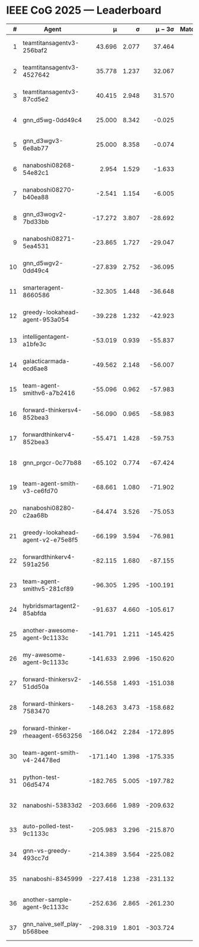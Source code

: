 # IEEE CoG 2025 — Leaderboard

| # | Agent | μ | σ | μ − 3σ | Matches | Updated |
|---:|---|---:|---:|---:|---:|---|
| 1 | teamtitansagentv3-256baf2 | 43.696 | 2.077 | 37.464 | 480 | 2025-08-28 17:16 |
| 2 | teamtitansagentv3-4527642 | 35.778 | 1.237 | 32.067 | 620 | 2025-08-28 17:16 |
| 3 | teamtitansagentv3-87cd5e2 | 40.415 | 2.948 | 31.570 | 700 | 2025-08-28 17:16 |
| 4 | gnn_d5wg-0dd49c4 | 25.000 | 8.342 | -0.025 | 20 | 2025-08-28 17:16 |
| 5 | gnn_d3wgv3-6e8ab77 | 25.000 | 8.358 | -0.074 | 60 | 2025-08-28 17:16 |
| 6 | nanaboshi08268-54e82c1 | 2.954 | 1.529 | -1.633 | 680 | 2025-08-28 17:16 |
| 7 | nanaboshi08270-b40ea88 | -2.541 | 1.154 | -6.005 | 760 | 2025-08-28 17:16 |
| 8 | gnn_d3wogv2-7bd33bb | -17.272 | 3.807 | -28.692 | 28 | 2025-08-28 17:16 |
| 9 | nanaboshi08271-5ea4531 | -23.865 | 1.727 | -29.047 | 860 | 2025-08-28 17:16 |
| 10 | gnn_d5wgv2-0dd49c4 | -27.839 | 2.752 | -36.095 | 20 | 2025-08-28 17:16 |
| 11 | smarteragent-8660586 | -32.305 | 1.448 | -36.648 | 684 | 2025-08-28 17:16 |
| 12 | greedy-lookahead-agent-953a054 | -39.228 | 1.232 | -42.923 | 724 | 2025-08-28 17:16 |
| 13 | intelligentagent-a1bfe3c | -53.019 | 0.939 | -55.837 | 540 | 2025-08-28 17:16 |
| 14 | galacticarmada-ecd6ae8 | -49.562 | 2.148 | -56.007 | 680 | 2025-08-28 17:16 |
| 15 | team-agent-smithv6-a7b2416 | -55.096 | 0.962 | -57.983 | 840 | 2025-08-28 17:16 |
| 16 | forward-thinkersv4-852bea3 | -56.090 | 0.965 | -58.983 | 480 | 2025-08-28 17:16 |
| 17 | forwardthinkerv4-852bea3 | -55.471 | 1.428 | -59.753 | 518 | 2025-08-28 17:16 |
| 18 | gnn_prgcr-0c77b88 | -65.102 | 0.774 | -67.424 | 540 | 2025-08-28 17:16 |
| 19 | team-agent-smith-v3-ce6fd70 | -68.661 | 1.080 | -71.902 | 738 | 2025-08-28 17:16 |
| 20 | nanaboshi08280-c2aa68b | -64.474 | 3.526 | -75.053 | 860 | 2025-08-28 17:16 |
| 21 | greedy-lookahead-agent-v2-e75e8f5 | -66.199 | 3.594 | -76.981 | 684 | 2025-08-28 17:16 |
| 22 | forwardthinkerv4-591a256 | -82.115 | 1.680 | -87.155 | 750 | 2025-08-28 17:16 |
| 23 | team-agent-smithv5-281cf89 | -96.305 | 1.295 | -100.191 | 580 | 2025-08-28 17:16 |
| 24 | hybridsmartagent2-85abfda | -91.637 | 4.660 | -105.617 | 728 | 2025-08-28 17:16 |
| 25 | another-awesome-agent-9c1133c | -141.791 | 1.211 | -145.425 | 580 | 2025-08-28 17:16 |
| 26 | my-awesome-agent-9c1133c | -141.633 | 2.996 | -150.620 | 620 | 2025-08-28 17:16 |
| 27 | forward-thinkersv2-51dd50a | -146.558 | 1.493 | -151.038 | 704 | 2025-08-28 17:16 |
| 28 | forward-thinkers-7583470 | -148.263 | 3.473 | -158.682 | 560 | 2025-08-28 17:16 |
| 29 | forward-thinker-rheaagent-6563256 | -166.042 | 2.284 | -172.895 | 764 | 2025-08-28 17:16 |
| 30 | team-agent-smith-v4-24478ed | -171.140 | 1.398 | -175.335 | 658 | 2025-08-28 17:16 |
| 31 | python-test-06d5474 | -182.765 | 5.005 | -197.782 | 560 | 2025-08-28 17:16 |
| 32 | nanaboshi-53833d2 | -203.666 | 1.989 | -209.632 | 660 | 2025-08-28 17:16 |
| 33 | auto-polled-test-9c1133c | -205.983 | 3.296 | -215.870 | 720 | 2025-08-28 17:16 |
| 34 | gnn-vs-greedy-493cc7d | -214.389 | 3.564 | -225.082 | 520 | 2025-08-28 17:16 |
| 35 | nanaboshi-8345999 | -227.418 | 1.238 | -231.132 | 600 | 2025-08-28 17:16 |
| 36 | another-sample-agent-9c1133c | -252.636 | 2.865 | -261.230 | 720 | 2025-08-28 17:16 |
| 37 | gnn_naive_self_play-b568bee | -298.319 | 1.801 | -303.724 | 420 | 2025-08-28 17:16 |
